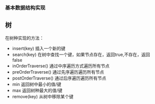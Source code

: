 ### 基本数据结构实现

## 树

在树种实现的方法：

* insert(key) 插入一个新的键
* search(key) 在树中查找一个键，如果节点存在，返回true,不存在，返回false
* inOrderTraverse() 通过中序遍历方式遍历所有节点
* preOrderTraverse() 通过先序遍历遍历所有节点
* postOrderTraverse() 通过后序遍历遍历所有节点
* min 返回树中最小的值/键
* max 返回树种最大的值/键
* remove(key) 从树中移除某个键



